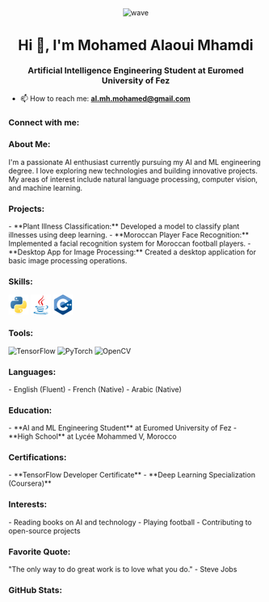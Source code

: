 <div align="center">
  <img src="https://github.com/MohamedAlaouiMhamdi/MohamedAlaouiMhamdi/assets/98537138/99a89849-b701-43b8-8109-b25645ad9750" alt="wave">
</div>

<h1 align="center">Hi 👋, I'm Mohamed Alaoui Mhamdi</h1>
<h3 align="center">Artificial Intelligence Engineering Student at Euromed University of Fez</h3>

- 📫 How to reach me: **al.mh.mohamed@gmail.com**

<h3 align="left">Connect with me:</h3>
<p align="left">
  <!-- Add your social media links here -->
</p>

<h3 align="left">About Me:</h3>
<p align="left">
  I'm a passionate AI enthusiast currently pursuing my AI and ML engineering degree. I love exploring new technologies and building innovative projects. My areas of interest include natural language processing, computer vision, and machine learning.
</p>

<h3 align="left">Projects:</h3>
<p align="left">
  - **Plant Illness Classification:** Developed a model to classify plant illnesses using deep learning.
  - **Moroccan Player Face Recognition:** Implemented a facial recognition system for Moroccan football players.
  - **Desktop App for Image Processing:** Created a desktop application for basic image processing operations.
  <!-- Add more projects with brief descriptions -->
</p>

<h3 align="left">Skills:</h3>
<p align="left">
  <img src="https://raw.githubusercontent.com/devicons/devicon/master/icons/python/python-original.svg" alt="Python" width="40" height="40"/>
  <img src="https://raw.githubusercontent.com/devicons/devicon/master/icons/java/java-original.svg" alt="Java" width="40" height="40"/>
  <img src="https://raw.githubusercontent.com/devicons/devicon/master/icons/cplusplus/cplusplus-original.svg" alt="C++" width="40" height="40"/>
  <!-- Add more skills using Devicon icons -->
</p>

<h3 align="left">Tools:</h3>
<p align="left">
  <img src="https://raw.githubusercontent.com/devicons/devicon/master/icons/tensorflow/tensorflow-icon.svg" alt="TensorFlow" width="40" height="40"/>
  <img src="https://raw.githubusercontent.com/devicons/devicon/master/icons/pytorch/pytorch-icon.svg" alt="PyTorch" width="40" height="40"/>
  <img src="https://raw.githubusercontent.com/devicons/devicon/master/icons/opencv/opencv-icon.svg" alt="OpenCV" width="40" height="40"/>
  <!-- Add more tools using Devicon icons -->
</p>

<h3 align="left">Languages:</h3>
<p align="left">
  - English (Fluent)
  - French (Native)
  - Arabic (Native)
</p>

<h3 align="left">Education:</h3>
<p align="left">
  - **AI and ML Engineering Student** at Euromed University of Fez
  - **High School** at Lycée Mohammed V, Morocco
</p>

<h3 align="left">Certifications:</h3>
<p align="left">
  - **TensorFlow Developer Certificate**
  - **Deep Learning Specialization (Coursera)**
  <!-- Add more certifications if applicable -->
</p>

<h3 align="left">Interests:</h3>
<p align="left">
  - Reading books on AI and technology
  - Playing football
  - Contributing to open-source projects
</p>

<h3 align="left">Favorite Quote:</h3>
<p align="left">
  "The only way to do great work is to love what you do." - Steve Jobs
</p>

<h3 align="left">GitHub Stats:</h3>
<p align="left">
  <!-- Add your GitHub stats using GitHub Readme Stats: https://github.com/anuraghazra/github-readme-stats -->
</p>
